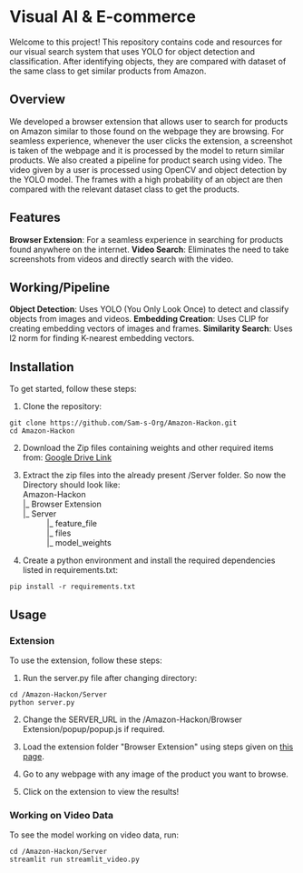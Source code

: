 # Visual AI & E-commerce
Welcome to this project! This repository contains code and resources for our visual search system that uses YOLO for object detection and classification. After identifying objects, they are compared with dataset of the same class to get similar products from Amazon.

## Overview
We developed a browser extension that allows user to search for products on Amazon similar to those found on the webpage they are browsing. For seamless experience, whenever the user clicks the extension, a screenshot is taken of the webpage and it is processed by the model to return similar products.
We also created a pipeline for product search using video. The video given by a user is processed using OpenCV and object detection by the YOLO model. The frames with a high probability of an object are then compared with the relevant dataset class to get the products. 

## Features
**Browser Extension**: For a seamless experience in searching for products found anywhere on the internet.
**Video Search**: Eliminates the need to take screenshots from videos and directly search with the video.

## Working/Pipeline
**Object Detection**: Uses YOLO (You Only Look Once) to detect and classify objects from images and videos.
**Embedding Creation**: Uses CLIP for creating embedding vectors of images and frames.
**Similarity Search**: Uses l2 norm for finding K-nearest embedding vectors.

## Installation
To get started, follow these steps:
1. Clone the repository:
```
git clone https://github.com/Sam-s-Org/Amazon-Hackon.git
cd Amazon-Hackon
```

2. Download the Zip files containing weights and other required items from: 
[Google Drive Link](https://drive.google.com/drive/folders/140h13DtZQCHc5Zt5CF00I3equNDAKSN7)

3. Extract the zip files into the already present /Server folder. So now the Directory should look like:\
Amazon-Hackon\
|_ Browser Extension\
|_ Server\
   |_ feature_file\
   |_ files\
   |_ model_weights

4. Create a python environment and install the required dependencies listed in requirements.txt:
```
pip install -r requirements.txt
```

## Usage
### Extension
To use the extension, follow these steps:
1. Run the server.py file after changing directory:
``` 
cd /Amazon-Hackon/Server
python server.py
```
2. Change the SERVER_URL in the /Amazon-Hackon/Browser Extension/popup/popup.js if required.

3. Load the extension folder "Browser Extension" using steps given on [this page](https://developer.chrome.com/docs/extensions/get-started/tutorial/hello-world#load-unpacked).

4. Go to any webpage with any image of the product you want to browse.
5. Click on the extension to view the results!

### Working on Video Data
To see the model working on video data, run:
```
cd /Amazon-Hackon/Server
streamlit run streamlit_video.py
```